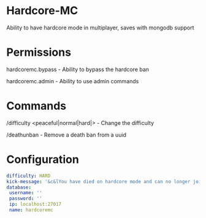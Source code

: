 # Hardcore-MC
Ability to have hardcore mode in multiplayer, saves with mongodb support

# Permissions
hardcoremc.bypass - Ability to bypass the hardcore ban

hardcoremc.admin - Ability to use admin commands

# Commands
/difficulty <peaceful|normal|hard|> - Change the difficulty

/deathunban <uuid> - Remove a death ban from a uuid
  
 # Configuration
 ```yaml
difficulty: HARD
kick-message: '&c&lYou have died on hardcore mode and can no longer join.'
database:
  username: ''
  password: ''
  ip: localhost:27017
  name: hardcoremc
```
 
